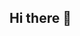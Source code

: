 ## Hi there 👋

<!--
**lochinthenature/lochinthenature** is a ✨ _special_ ✨ repository because its `README.md` (this file) appears on your GitHub profile.

🤧I'm a beginner, learning in coding C++, and other languages in the future.
😴I can still touch grass even when I have to sit in front of the laptop screen about more than 4 hours continuously... TvT
